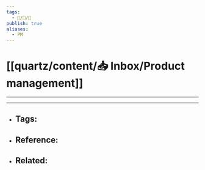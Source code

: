 ```yaml
---
tags:
  - 🧠️/📝️/🌱️
publish: true
aliases:
  - PM
---
```


# [[quartz/content/📥 Inbox/Product management]]

---



---

- Tags: 
	- 
- Reference:
	- 
- Related:
	- 
